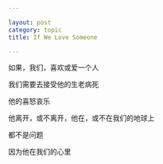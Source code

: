 ```yaml
---

layout: post
category: topic
title: If We Love Someone

---
```


如果，我们，喜欢或爱一个人  

我们需要去接受他的生老病死  

他的喜怒哀乐  

他离开，或不离开，他在，或不在我们的地球上  

都不是问题  

因为他在我们的心里  
